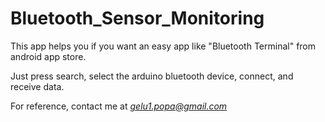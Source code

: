 # Bluetooth_Sensor_Monitoring


This app helps you if you want an easy app like "Bluetooth Terminal" from android app store.

Just press search, select the arduino bluetooth device, connect, and receive data.

For reference, contact me at *gelu1.popa@gmail.com*
